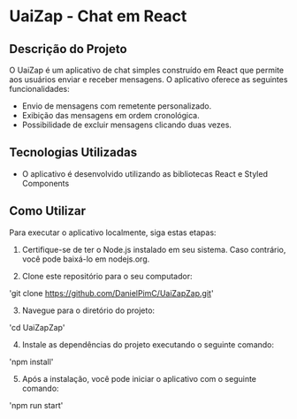 # UaiZap - Chat em React

## Descrição do Projeto
O UaiZap é um aplicativo de chat simples construído em React que permite aos usuários enviar e receber mensagens. O aplicativo oferece as seguintes funcionalidades:

- Envio de mensagens com remetente personalizado.
- Exibição das mensagens em ordem cronológica.
- Possibilidade de excluir mensagens clicando duas vezes.

## Tecnologias Utilizadas
- O aplicativo é desenvolvido utilizando as bibliotecas React e Styled Components

## Como Utilizar
Para executar o aplicativo localmente, siga estas etapas:

1. Certifique-se de ter o Node.js instalado em seu sistema. Caso contrário, você pode baixá-lo em nodejs.org.

2. Clone este repositório para o seu computador:

  'git clone https://github.com/DanielPimC/UaiZapZap.git'

3. Navegue para o diretório do projeto:

  'cd UaiZapZap'

4. Instale as dependências do projeto executando o seguinte comando:

  'npm install'

5. Após a instalação, você pode iniciar o aplicativo com o seguinte comando:

  'npm run start'
